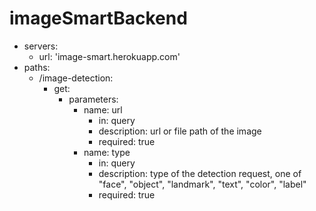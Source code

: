 # imageSmartBackend


* servers:
  - url: 'image-smart.herokuapp.com'
* paths:
  * /image-detection:
      * get:
          * parameters:
              * name: url
                  *  in: query
                  *  description: url or file path of the image
                  *  required: true
              * name: type
                  *  in: query
                  *  description: type of the detection request, one of "face", "object", "landmark", "text", "color", "label"
                  *  required: true
